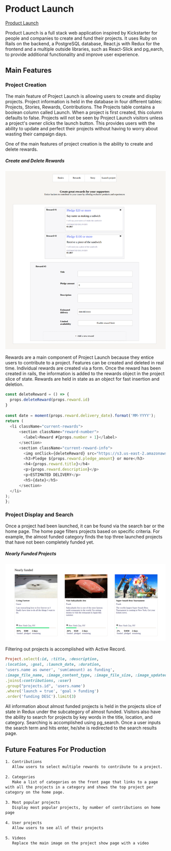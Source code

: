 # Product Launch

[Product Launch](www.projectlaunch.nyc)

Product Launch is a full stack web application inspired by Kickstarter for people and companies to create and fund their projects. It uses Ruby on Rails on the backend, a PostgreSQL database, React.js with Redux for the frontend and a multiple outside libraries, such as React-Slick and pg_earch, to provide additional functionality and improve user experience.

## Main Features
  ### Project Creation

  The main feature of Project Launch is allowing users to create and display projects. Project information is held in the database in four different tables: Projects, Stories, Rewards, Contributions. The Projects table contains a boolean column called Launch. When a project is first created, this column defaults to false. Projects will not be seen by Project Launch visitors unless a project's owner clicks the launch button. This provides users with the ability to update and perfect their projects without having to worry about wasting their campaign days.

  One of the main features of project creation is the ability to create and delete rewards.

  ##### Create and Delete Rewards
  ![rewards]

  Rewards are a main component of Project Launch because they entice users to contribute to a project. Features can be created and deleted in real time. Individual rewards are created via a form. Once the reward has been created in rails, the information is added to the rewards object in the project slice of state. Rewards are held in state as an object for fast insertion and deletion.

  ```js
  const deleteReward = () => {
    props.deleteReward(props.reward.id)
  }

  const date = moment(props.reward.delivery_date).format('MM-YYYY');
  return (
    <li className="current-rewards">
        <section className="reward-number">
          <label>Reward #{props.number + 1}</label>
        </section>
        <section className="current-reward-info">
          <img onClick={deleteReward} src="https://s3.us-east-2.amazonaws.com/project-launch-dev/seeds/close-browser.png" />
          <h3>Pledge ${props.reward.pledge_amount} or more</h3>
          <h4>{props.reward.title}</h4>
          <p>{props.reward.description}</p>
          <p>ESTIMATED DELIVERY</p>
          <h5>{date}</h5>
        </section>
    </li>
  );
};
  ```

  ### Project Display and Search
  Once a project had been launched, it can be found via the search bar or the home page. The home page filters projects based on specific criteria. For example, the almost funded category finds the top three launched projects that have not been completely funded yet.

  ##### Nearly Funded Projects
  ![nearly_funded_projects]

  Filtering out projects is accomplished with Active Record.

  ```ruby
  Project.select(:id, :title, :description,
  :location, :goal, :launch_date, :duration,
  'users.name as owner', 'sum(amount) as funding',
  :image_file_name, :image_content_type, :image_file_size, :image_updated_at)
  .joins(:contributions, :user)
  .group("projects.id", 'users.name')
  .where('launch = true', 'goal > funding')
  .order('funding DESC').limit(3)
  ```
  All information about almost funded projects is held in the projects slice of state in Redux under the subcategory of almost funded. Visitors also have the ability to search for projects by key words in the title, location, and category. Searching is accomplished using pg_search. Once a user inputs the search term and hits enter, he/she is redirected to the search results page.

  ## Future Features For Production
    1. Contributions
       Allow users to select multiple rewards to contribute to a project.

    2. Categories
       Make a list of categories on the front page that links to a page with all the projects in a category and shows the top project per category on the home page.

    3. Most popular projects
       Display most popular projects, by number of contributions on home page

    4. User projects
       Allow users to see all of their projects

    5. Videos
       Replace the main image on the project show page with a video



[rewards]: ./docs/screenshots/create_rewards_screenshot.png
[nearly_funded_projects]: ./docs/screenshots/nearly_funded_projects.png
